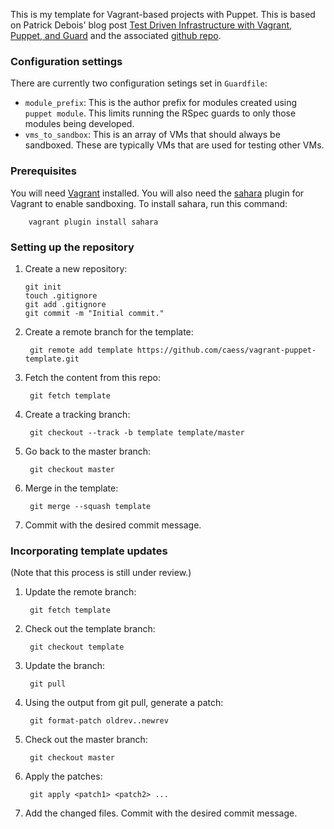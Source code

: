 This is my template for Vagrant-based projects with Puppet.  This is based on Patrick Debois' blog post [Test Driven Infrastructure with Vagrant, Puppet, and Guard](http://www.jedi.be/blog/2011/12/13/testdriven-infrastructure-with-vagrant-puppet-guard/) and the associated [github repo](http://github.com/jedi4ever/vagrant-guard-demo).

### Configuration settings
There are currently two configuration setings set in `Guardfile`:

* `module_prefix`: This is the author prefix for modules created using `puppet module`.  This limits running the RSpec guards to only those modules being developed.
* `vms_to_sandbox`: This is an array of VMs that should always be sandboxed.  These are typically VMs that are used for testing other VMs.

### Prerequisites
You will need [Vagrant](http://www.vagrantup.com) installed.  You will also need the [sahara](https://github.com/jedi4ever/sahara) plugin for Vagrant to enable sandboxing.  To install sahara, run this command:

        vagrant plugin install sahara

### Setting up the repository
1.  Create a new repository:

        git init
        touch .gitignore
        git add .gitignore
        git commit -m "Initial commit."
2. Create a remote branch for the template:

        git remote add template https://github.com/caess/vagrant-puppet-template.git
3. Fetch the content from this repo:

        git fetch template
4. Create a tracking branch:

        git checkout --track -b template template/master
5. Go back to the master branch:

        git checkout master
6. Merge in the template:

        git merge --squash template
7. Commit with the desired commit message.

### Incorporating template updates
(Note that this process is still under review.)

1. Update the remote branch:

        git fetch template
2. Check out the template branch:

        git checkout template
3. Update the branch:

        git pull
4. Using the output from git pull, generate a patch:

        git format-patch oldrev..newrev
5. Check out the master branch:

        git checkout master
6. Apply the patches:

        git apply <patch1> <patch2> ...
7. Add the changed files.  Commit with the desired commit message.